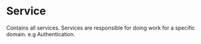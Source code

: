 # Service

Contains all services.
Services are responsible for doing work for a specific domain. e.g Authentication.